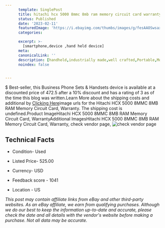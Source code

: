 ```yaml
---
      template: SinglePost
      title: hitachi hcx 5000 8mmc 8mb ram memory circuit card warranty
      status: Published
      date: '2023-02-11'
      featuredImage: 'https://i.ebayimg.com/thumbs/images/g/fesAAOSwsaxf6V2X/s-l225.jpg'
      categories: 

      excerpt: >-
        [smartphone,device ,hand held device]
      meta:
      canonicalLink: ''
      description: [handheld,industrially made,well crafted,Portable,Mobile,Compact,Convenient,Lightweight,Maneuverable,Man-portable,Miniature,Carriable,Hand-held,Light,Holdable,Transportable,Mobile device,Pocket-sized,On-the-go,Wireless,Cordless,Compact size,Convenient size, smartphone,device ,hand held device]
      noindex: false

        
---
```

$
    Best-seller, this Business Phone Sets & Handsets device is available at a discounted price of 472.5 after a 10% discount and has a rating of 3 as of the time this blog was written.Learn More about the shipping costs and additional by [Clicking Here](https://www.ebay.com/itm/264973137008?hash=item3db1a13470%3Ag%3AfesAAOSwsaxf6V2X&amdata=enc%3AAQAHAAAA4IC7ngV5MWaDMQBlGDTVD0ggHedo0F0f84hgmWSv0efYV7AYIlU%2BMz1GG5cfMUyJ2Ns9gi0RIDA0L3M4NfUMwiNTzzB2xgzXbCNzEsMQrKibJcli2zL6A18ZrIQ9JstOag%2Bf8oqQzEn6LErdFlfMNJNTO0QKURyuAMb6jYM%2FAyCXHIjtAU7mW9Wolki1PiqDoB4yAqUkVk1BfCOgoCRsFSeFWee4eopQmBC8KWyGPLRDbKUwaWQzlCncOW676rfxrlAD8JjTKeAw3E1mIx6qOuLLEAnqSkfq2iq75ia7r8S9&mkevt=1&mkcid=1&mkrid=711-53200-19255-0&campid=%253CePNCampaignId%253E&customid=%253CreferenceId%253E&toolid=10049)image urls for the Hitachi HCX 5000 8MMC 8MB RAM Memory Circuit Card, Warranty. The shipping cost is undefined.Product ImageHitachi HCX 5000 8MMC 8MB RAM Memory Circuit Card, WarrantyAdditional ImagesHitachi HCX 5000 8MMC 8MB RAM Memory Circuit Card, Warranty, check vendor page, ![check vendor page](https://origin-galleryplus.ebayimg.com/ws/web/264973137008_2_0_1/225x225.jpg,https://origin-galleryplus.ebayimg.com/ws/web/264973137008_3_0_1/225x225.jpg,https://origin-galleryplus.ebayimg.com/ws/web/264973137008_4_0_1/225x225.jpg)
    
    

 ## Technical Facts 



     
      

 - Condition- Used 


      

 - Listed Price- 525.00 


      

 - Currency- USD 


      

 - Feedback score - 1041 


      

 - Location - US 


      
      

 *_This post may contain affiliate links from eBay and other third-party websites. As an eBay affiliate, we earn from qualifying purchases. Although we do our best to keep the information up-to-date and accurate, please check the date and all details with the vendor's website before making a purchase. Not all data may be accurate._*



    
    
    
    
    